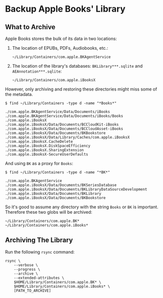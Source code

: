 # Backup Apple Books' Library

## What to Archive

Apple Books stores the bulk of its data in two locations:

1. The location of EPUBs, PDFs, Audiobooks, etc.:

   ```plaintext
   ~/Library/Containers/com.apple.BKAgentService
   ```

2. The location of the library's databases: `BKLibrary***.sqlite` and `AEAnnotation***.sqlite`:

   ```plaintext
   ~/Library/Containers/com.apple.iBooksX
   ```

However, only archiving and restoring these directories might miss some of the metadata.

```console
$ find ~/Library/Containers -type d -name "*Books*"

./com.apple.BKAgentService/Data/Documents/iBooks
./com.apple.BKAgentService/Data/Documents/iBooks/Books
./com.apple.iBooksX
./com.apple.iBooksX/Data/Documents/BCCloudKit-iBooks
./com.apple.iBooksX/Data/Documents/BCCloudAsset-iBooks
./com.apple.iBooksX/Data/Documents/BKBookstore
./com.apple.iBooksX/Data/Library/Caches/com.apple.iBooksX
./com.apple.iBooksX.CacheDelete
./com.apple.iBooksX.DiskSpaceEfficiency
./com.apple.iBooksX.SharingExtension
./com.apple.iBooksX-SecureUserDefaults
```

And using `BK` as a proxy for `Books`:

```console
$ find ~/Library/Containers -type d -name "*BK*"

./com.apple.BKAgentService
./com.apple.iBooksX/Data/Documents/BKSeriesDatabase
./com.apple.iBooksX/Data/Documents/BKLibraryDataSourceDevelopment
./com.apple.iBooksX/Data/Documents/BKLibrary
./com.apple.iBooksX/Data/Documents/BKBookstore
```

So it's good to assume any directory with the string `Books` or `BK` is
important. Therefore these two globs will be archived:

```plaintext
~/Library/Containers/com.apple.BK*
~/Library/Containers/com.apple.iBooks*
```

## Archiving The Library

Run the following `rsync` command:

```console
rsync \
    --verbose \
    --progress \
    --archive \
    --extended-attributes \
    $HOME/Library/Containers/com.apple.BK* \
    $HOME/Library/Containers/com.apple.iBooks* \
    [PATH_TO_ARCHIVE]
```

